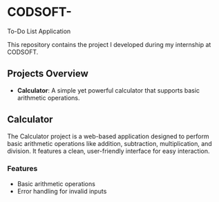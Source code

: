 # CODSOFT-
To-Do List Application

This repository contains the project I developed during my internship at CODSOFT. 

## Projects Overview

- **Calculator**: A simple yet powerful calculator that supports basic arithmetic operations.

## Calculator

The Calculator project is a web-based application designed to perform basic arithmetic operations like addition, subtraction, multiplication, and division. It features a clean, user-friendly interface for easy interaction.

### Features

- Basic arithmetic operations
- Error handling for invalid inputs
